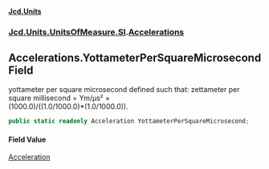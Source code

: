 #### [Jcd.Units](index.md 'index')
### [Jcd.Units.UnitsOfMeasure.SI](Jcd.Units.UnitsOfMeasure.SI.md 'Jcd.Units.UnitsOfMeasure.SI').[Accelerations](Accelerations.md 'Jcd.Units.UnitsOfMeasure.SI.Accelerations')

## Accelerations.YottameterPerSquareMicrosecond Field

yottameter per square microsecond defined such that: zettameter per square millisecond = Ym/μs² ×  
(1000.0)/((1.0/1000.0)*(1.0/1000.0)).

```csharp
public static readonly Acceleration YottameterPerSquareMicrosecond;
```

#### Field Value
[Acceleration](Acceleration.md 'Jcd.Units.UnitTypes.Acceleration')